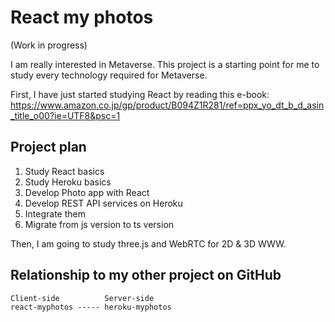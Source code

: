 # React my photos

(Work in progress)

I am really interested in Metaverse. This project is a starting point for me to study every technology required for Metaverse.

First, I have just started studying React by reading this e-book:
https://www.amazon.co.jp/gp/product/B094Z1R281/ref=ppx_yo_dt_b_d_asin_title_o00?ie=UTF8&psc=1

## Project plan

1. Study React basics
2. Study Heroku basics
3. Develop Photo app with React
4. Develop REST API services on Heroku
5. Integrate them
6. Migrate from js version to ts version

Then, I am going to study three.js and WebRTC for 2D & 3D WWW.

## Relationship to my other project on GitHub

```
Client-side          Server-side
react-myphotos ----- heroku-myphotos
```
